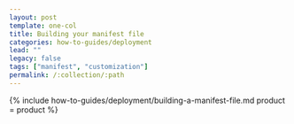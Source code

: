 ```yaml
---
layout: post
template: one-col
title: Building your manifest file
categories: how-to-guides/deployment
lead: ""
legacy: false
tags: ["manifest", "customization"]
permalink: /:collection/:path
---
```




{% include how-to-guides/deployment/building-a-manifest-file.md product = product %}